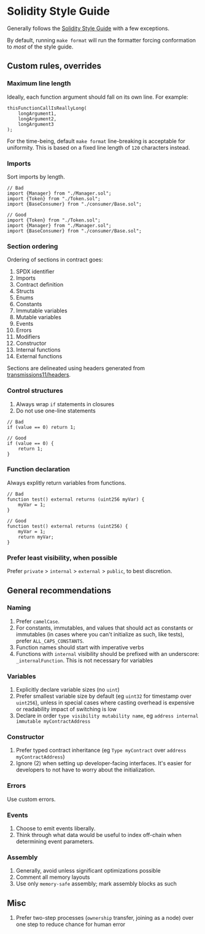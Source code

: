 # Solidity Style Guide

Generally follows the [Solidity Style Guide](https://docs.soliditylang.org/en/latest/style-guide.html) with a few exceptions.

By default, running `make format` will run the formatter forcing conformation to _most_ of the style guide.

## Custom rules, overrides

### Maximum line length

Ideally, each function argument should fall on its own line. For example:

```solidity
thisFunctionCallIsReallyLong(
    longArgument1,
    longArgument2,
    longArgument3
);
```

For the time-being, default `make format` line-breaking is acceptable for uniformity. This is based on a fixed line length of `120` characters instead.

### Imports

Sort imports by length.

```solidity
// Bad
import {Manager} from "./Manager.sol";
import {Token} from "./Token.sol";
import {BaseConsumer} from "./consumer/Base.sol";

// Good
import {Token} from "./Token.sol";
import {Manager} from "./Manager.sol";
import {BaseConsumer} from "./consumer/Base.sol";
```

### Section ordering

Ordering of sections in contract goes:

1. SPDX identifier
2. Imports
3. Contract definition
4. Structs
5. Enums
6. Constants
7. Immutable variables
8. Mutable variables
9. Events
10. Errors
11. Modifiers
12. Constructor
13. Internal functions
14. External functions

Sections are delineated using headers generated from [transmissions11/headers](https://github.com/transmissions11/headers).

### Control structures

1. Always wrap `if` statements in closures
2. Do not use one-line statements

```solidity
// Bad
if (value == 0) return 1;

// Good
if (value == 0) {
    return 1;
}
```

### Function declaration

Always explitly return variables from functions.

```solidity
// Bad
function test() external returns (uint256 myVar) {
    myVar = 1;
}

// Good
function test() external returns (uint256) {
    myVar = 1;
    return myVar;
}
```

### Prefer least visibility, when possible

Prefer `private` > `internal` > `external` > `public`, to best discretion.

## General recommendations

### Naming

1. Prefer `camelCase`.
2. For constants, immutables, and values that should act as constants or immutables (in cases where you can't initialize as such, like tests), prefer `ALL_CAPS_CONSTANTS`.
3. Function names should start with imperative verbs
4. Functions with `internal` visibility should be prefixed with an underscore: `_internalFunction`. This is not necessary for variables

### Variables

1. Explicitly declare variable sizes (no `uint`)
2. Prefer smallest variable size by default (eg `uint32` for timestamp over `uint256`), unless in special cases where casting overhead is expensive or readability impact of switching is low
3. Declare in order `type visibility mutability name`, eg `address internal immutable myContractAddress`

### Constructor

1. Prefer typed contract inheritance (eg `Type myContract` over `address myContractAddress`)
2. Ignore (2) when setting up developer-facing interfaces. It's easier for developers to not have to worry about the initialization.

### Errors

Use custom errors.

### Events

1. Choose to emit events liberally.
2. Think through what data would be useful to index off-chain when determining event parameters.

### Assembly

1. Generally, avoid unless significant optimizations possible
2. Comment all memory layouts
3. Use only `memory-safe` assembly; mark assembly blocks as such

## Misc

1. Prefer two-step processes (`ownership` transfer, joining as a node) over one step to reduce chance for human error
